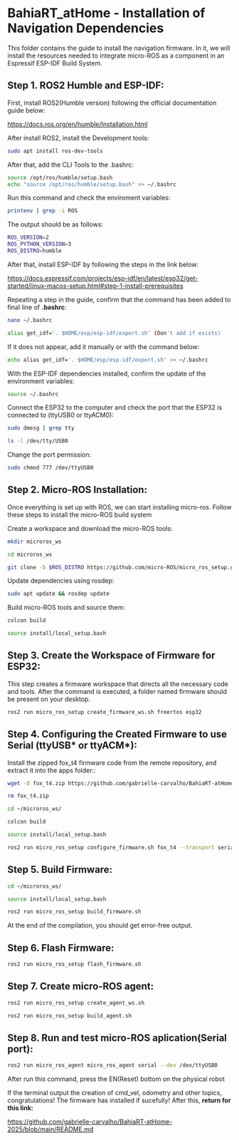 # BahiaRT_atHome - Installation of Navigation Dependencies
This folder contains the guide to install the navigation firmware. In it, we will install the resources needed to integrate micro-ROS as a component in an Espressif ESP-IDF Build System.

## Step 1. ROS2 Humble and ESP-IDF:
First, install ROS2(Humble version) following the official documentation guide below:

https://docs.ros.org/en/humble/Installation.html

After install ROS2, install the Development tools:  

```bash
sudo apt install ros-dev-tools
```

After that, add the CLI Tools to the .bashrc:

```bash
source /opt/ros/humble/setup.bash
echo "source /opt/ros/humble/setup.bash" >> ~/.bashrc
```

Run this command and check the enviroment variables:

```bash
printenv | grep -i ROS
```

The output should be as follows:

```bash
ROS_VERSION=2
ROS_PYTHON_VERSION=3
ROS_DISTRO=humble
```

After that, install ESP-IDF by following the steps in the link below:

https://docs.espressif.com/projects/esp-idf/en/latest/esp32/get-started/linux-macos-setup.html#step-1-install-prerequisites

Repeating a step in the guide, confirm that the command has been added to final line of **.bashrc**:

```bash
nano ~/.bashrc

alias get_idf='. $HOME/esp/esp-idf/export.sh' (Don't add if exists)
```

If it does not appear, add it manually or with the command below:

```bash
echo alias get_idf='. $HOME/esp/esp-idf/export.sh' >> ~/.bashrc 
```

With the ESP-IDF dependencies installed, confirm the update of the environment variables:
```bash
source ~/.bashrc
```

Connect the ESP32 to the computer and check the port that the ESP32 is connected to (ttyUSB0 or ​​ttyACM0):
```bash
sudo dmesg | grep tty

ls -l /dev/tty/USB0
```

Change the port permission:
```bash
sudo chmod 777 /dev/ttyUSB0
```

## Step 2. Micro-ROS Installation:
Once everything is set up with ROS, we can start installing micro-ros. Follow these steps to install the micro-ROS build system

Create a workspace and download the micro-ROS tools:
```bash
mkdir microros_ws

cd microros_ws

git clone -b $ROS_DISTRO https://github.com/micro-ROS/micro_ros_setup.git src/micro_ros_setup
```

Update dependencies using rosdep:
```bash
sudo apt update && rosdep update
```

Build micro-ROS tools and source them:
```bash
colcon build

source install/local_setup.bash
```

## Step 3. Create the Workspace of Firmware for ESP32:

This step creates a firmware workspace that directs all the necessary code and tools. After the command is executed, a folder named firmware should be present on your desktop.

```bash
ros2 run micro_ros_setup create_firmware_ws.sh freertos esp32
```

## Step 4. Configuring the Created Firmware to use Serial (ttyUSB* or ttyACM*):

Install the zipped fox_t4 firmware code from the remote repository, and extract it into the apps folder::
```bash
wget -O fox_t4.zip https://github.com/gabrielle-carvalho/BahiaRT-atHome-2025/blob/nav_firmware/fox_t4/fox_t4.zip && unzip fox_t4.zip -d ~/microros_ws/firmware/freertos_apps/apps/fox_t4/

rm fox_t4.zip

cd ~/microros_ws/

colcon build

source install/local_setup.bash

ros2 run micro_ros_setup configure_firmware.sh fox_t4 --transport serial
```

## Step 5. Build Firmware:

```bash
cd ~/microros_ws/

source install/local_setup.bash

ros2 run micro_ros_setup build_firmware.sh
```

At the end of the compilation, you should get error-free output.

## Step 6. Flash Firmware:

```bash
ros2 run micro_ros_setup flash_firmware.sh
```

## Step 7. Create micro-ROS agent:

```bash
ros2 run micro_ros_setup create_agent_ws.sh

ros2 run micro_ros_setup build_agent.sh
```

## Step 8. Run and test micro-ROS aplication(Serial port):

```bash
ros2 run micro_ros_agent micro_ros_agent serial --dev /dev/ttyUSB0
```
After run this command, press the EN(Reset) bottom on the physical robot

If the terminal output the creation of cmd_vel, odometry and other topics, congratulations! The firmware has installed if sucefully! After this, **return for this link:**

https://github.com/gabrielle-carvalho/BahiaRT-atHome-2025/blob/main/README.md